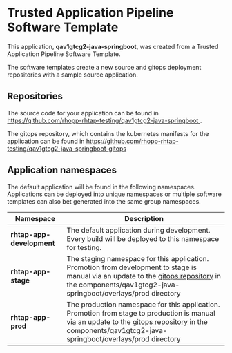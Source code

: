 # Trusted Application Pipeline Software Template

This application, **qav1gtcg2-java-springboot**, was created from a Trusted Application Pipeline Software Template.

The software templates create a new source and gitops deployment repositories with a sample source application. 

## Repositories

The source code for your application can be found in [https://github.com/rhopp-rhtap-testing/qav1gtcg2-java-springboot ](https://github.com/rhopp-rhtap-testing/qav1gtcg2-java-springboot ).
 
The gitops repository, which contains the kubernetes manifests for the application can be found in 
[https://github.com/rhopp-rhtap-testing/qav1gtcg2-java-springboot-gitops ](https://github.com/rhopp-rhtap-testing/qav1gtcg2-java-springboot-gitops ) 

## Application namespaces 

The default application will be found in the following namespaces. Applications can be deployed into unique namespaces or multiple software templates can also bet generated into the same group namespaces.  

|  Namespace   |  Description   |  
| -------- | -------- |   
| **rhtap-app-development** | The default application during development. Every build will be deployed to this namespace for testing. | 
| **rhtap-app-stage** | The staging namespace for this application. Promotion from development to stage is manual via an update to the [gitops repository](https://github.com/rhopp-rhtap-testing/qav1gtcg2-java-springboot-gitops ) in the components/qav1gtcg2-java-springboot/overlays/prod directory |  
| **rhtap-app-prod** | The production namespace for this application. Promotion from stage to production is manual via an update to the [gitops repository](https://github.com/rhopp-rhtap-testing/qav1gtcg2-java-springboot-gitops ) in the components/qav1gtcg2-java-springboot/overlays/prod directory | 